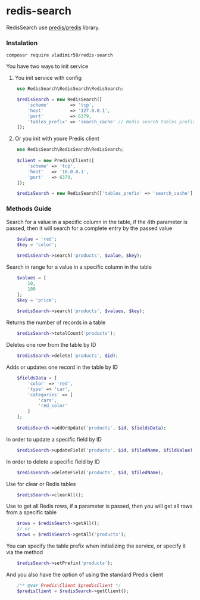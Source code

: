 # redis-search

RedisSearch use [predis/predis](https://github.com/predis/predis) library.
### Instalation
`composer require vladimir50/redis-search`

You have two ways to init service

1) You init service with config
```php
    use RedisSearch\RedisSearch\RedisSearch;

    $redisSearch = new RedisSearch([
        'scheme'        => 'tcp',
        'host'          => '127.0.0.1',
        'port'          => 6379,
        'tables_prefix' => 'search_cache' // Redis search tables prefix
    ]);
```
2) Or you init with youre Predis client
```php
    use RedisSearch\RedisSearch\RedisSearch;
    
    $client = new Predis\Client([
        'scheme' => 'tcp',
        'host'   => '10.0.0.1',
        'port'   => 6379,
    ]);

    $redisSearch = new RedisSearch(['tables_prefix' => 'search_cache'], $client);
```
### Methods Guide
Search for a value in a specific column in the table, if the 4th parameter is passed, then it will search for a complete entry by the passed value
```php
    $value = 'red';
    $key = 'color';
    
    $redisSearch->search('products', $value, $key);
```
Search in range for a value in a specific column in the table
```php
    $values = [
        10,
        100
    ];
    $key = 'price';
    
    $redisSearch->search('products', $values, $key);
```
Returns the number of records in a table
```php
    $redisSearch->totalCount('products');
```
Deletes one row from the table by ID
```php
    $redisSearch->delete('products', $id);
```
Adds or updates one record in the table by ID
```php
    $fieldsData = [
        'color' => 'red',
        'type' => 'car',
        'categories' => [
            'cars',
            'red_color'
        ]
    ];
    
    $redisSearch->addOrUpdate('products', $id, $fieldsData);
```
In order to update a specific field by ID
```php
    $redisSearch->updateField('products', $id, $filedName, $fildValue);
```
In order to delete a specific field by ID
```php
    $redisSearch->deleteField('products', $id, $filedName);
```
Use for clear or Redis tables
```php
    $redisSearch->clearAll();
```
Use to get all Redis rows, if a parameter is passed, then you will get all rows from a specific table
```php
    $rows = $redisSearch->getAll();
    // or
    $rows = $redisSearch->getAll('products');
```
You can specify the table prefix when initializing the service, or specify it via the method
```php
    $redisSearch->setPrefix('products');
```
And you also have the option of using the standard Predis client
```php
    /** @var Predis\Client $predisClient */
    $predisClient = $redisSearch->getClient();
```
